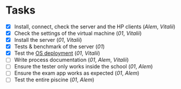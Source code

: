 # Tasks

-   [x] Install, connect, check the server and the HP clients (_Alem_, _Vitalii_)
-   [x] Check the settings of the virtual machine (_01_, _Vitalii_)
-   [x] Install the server (_01_, _Vitalii_)
-   [x] Tests & benchmark of the server (_01_)
-   [x] Test the [OS deployment](https://github.com/01-edu/public/blob/master/docs/os-deployment.md) (_01_, _Vitalii_)
-   [ ] Write process documentation (_01_, _Alem_, _Vitalii_)
-   [ ] Ensure the tester only works inside the school (_01_, _Alem_)
-   [ ] Ensure the exam app works as expected (_01_, _Alem_)
-   [ ] Test the entire piscine (_01_, _Alem_)
